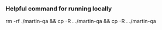 ### Helpful command for running locally
rm -rf ./martin-qa && cp -R . ./martin-qa && cp -R . ./martin-qa
